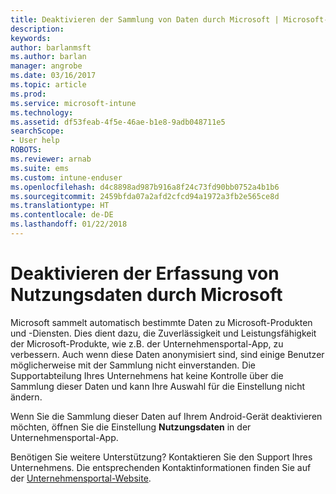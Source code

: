 ```yaml
---
title: Deaktivieren der Sammlung von Daten durch Microsoft | Microsoft-Dokumentation
description: 
keywords: 
author: barlanmsft
ms.author: barlan
manager: angrobe
ms.date: 03/16/2017
ms.topic: article
ms.prod: 
ms.service: microsoft-intune
ms.technology: 
ms.assetid: df53feab-4f5e-46ae-b1e8-9adb048711e5
searchScope:
- User help
ROBOTS: 
ms.reviewer: arnab
ms.suite: ems
ms.custom: intune-enduser
ms.openlocfilehash: d4c8898ad987b916a8f24c73fd90bb0752a4b1b6
ms.sourcegitcommit: 2459bfda07a2afd2cfcd94a1972a3fb2e565ce8d
ms.translationtype: HT
ms.contentlocale: de-DE
ms.lasthandoff: 01/22/2018
---
```

# <a name="turn-off-microsoft-usage-data-collection"></a>Deaktivieren der Erfassung von Nutzungsdaten durch Microsoft

Microsoft sammelt automatisch bestimmte Daten zu Microsoft-Produkten und -Diensten. Dies dient dazu, die Zuverlässigkeit und Leistungsfähigkeit der Microsoft-Produkte, wie z.B. der Unternehmensportal-App, zu verbessern. Auch wenn diese Daten anonymisiert sind, sind einige Benutzer möglicherweise mit der Sammlung nicht einverstanden. Die Supportabteilung Ihres Unternehmens hat keine Kontrolle über die Sammlung dieser Daten und kann Ihre Auswahl für die Einstellung nicht ändern.

Wenn Sie die Sammlung dieser Daten auf Ihrem Android-Gerät deaktivieren möchten, öffnen Sie die Einstellung **Nutzungsdaten** in der Unternehmensportal-App.

Benötigen Sie weitere Unterstützung? Kontaktieren Sie den Support Ihres Unternehmens. Die entsprechenden Kontaktinformationen finden Sie auf der [Unternehmensportal-Website](https://portal.manage.microsoft.com#HelpDeskDialog).
